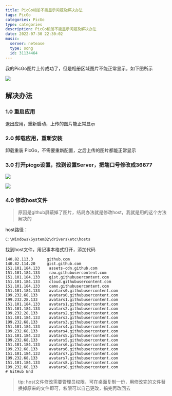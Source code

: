```yaml
---
title: PicGo相册不能显示问题及解决办法
tags: PicGo
categories: PicGo
type: categories
description: PicGo相册不能显示问题及解决办法
date: 2022-07-30 22:30:02
music:
  server: netease
  type: song
  id: 31134464
---
```


我的PicGo图片上传成功了，但是相册区域图片不能正常显示，如下图所示

![](https://cdn.jsdelivr.net/gh/txw1314/blog-img@main/img/209.png)

## 解决办法

### 1.0 重启应用

退出应用，重新启动，上传的图片能正常显示

### 2.0 卸载应用，重新安装

卸载重装 PicGo，不需要重新配置，之后上传的图片都能正常显示

### 3.0 打开picgo设置，找到设置Server，把端口号修改成36677

![](https://cdn.jsdelivr.net/gh/txw1314/blog-img@main/img/image-20220730224030434.png)

![](https://cdn.jsdelivr.net/gh/txw1314/blog-img@main/img/image-20220730224111600.png)

### 4.0 修改host文件

> 原因是github屏蔽掉了图片，结局办法就是修改host，我就是用的这个方法解决的

host路径：

```
C:\Windows\System32\drivers\etc\hosts
```

找到host文件，用记事本格式打开，添加代码

```# GitHub Start 
140.82.113.3      github.com
140.82.114.20     gist.github.com
151.101.184.133    assets-cdn.github.com
151.101.184.133    raw.githubusercontent.com
151.101.184.133    gist.githubusercontent.com
151.101.184.133    cloud.githubusercontent.com
151.101.184.133    camo.githubusercontent.com
151.101.184.133    avatars0.githubusercontent.com
199.232.68.133     avatars0.githubusercontent.com
199.232.28.133     avatars1.githubusercontent.com
151.101.184.133    avatars1.githubusercontent.com
151.101.184.133    avatars2.githubusercontent.com
199.232.28.133     avatars2.githubusercontent.com
151.101.184.133    avatars3.githubusercontent.com
199.232.68.133     avatars3.githubusercontent.com
151.101.184.133    avatars4.githubusercontent.com
199.232.68.133     avatars4.githubusercontent.com
151.101.184.133    avatars5.githubusercontent.com
199.232.68.133     avatars5.githubusercontent.com
151.101.184.133    avatars6.githubusercontent.com
199.232.68.133     avatars6.githubusercontent.com
151.101.184.133    avatars7.githubusercontent.com
199.232.68.133     avatars7.githubusercontent.com
151.101.184.133    avatars8.githubusercontent.com
199.232.68.133     avatars8.githubusercontent.com
# GitHub End
```

> tip: host文件修改需要管理员权限，可在桌面复制一份，用修改完的文件替换掉原来的文件即可，权限可以自己更改，搞完再改回去
